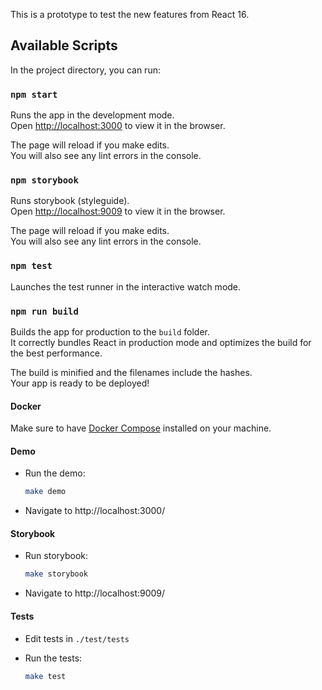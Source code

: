 This is a prototype to test the new features from React 16.

## Available Scripts

In the project directory, you can run:

### `npm start`

Runs the app in the development mode.<br>
Open [http://localhost:3000](http://localhost:3000) to view it in the browser.

The page will reload if you make edits.<br>
You will also see any lint errors in the console.


### `npm storybook`

Runs storybook (styleguide).<br>
Open [http://localhost:9009](http://localhost:9009) to view it in the browser.

The page will reload if you make edits.<br>
You will also see any lint errors in the console.

### `npm test`

Launches the test runner in the interactive watch mode.<br>

### `npm run build`

Builds the app for production to the `build` folder.<br>
It correctly bundles React in production mode and optimizes the build for the best performance.

The build is minified and the filenames include the hashes.<br>
Your app is ready to be deployed!


#### Docker

Make sure to have [Docker Compose](https://docs.docker.com/compose/install/) installed on your machine.

#### Demo

- Run the demo:

  ```bash
  make demo
  ```
- Navigate to http://localhost:3000/


#### Storybook

- Run storybook:

  ```bash
  make storybook
  ```
- Navigate to http://localhost:9009/

#### Tests

- Edit tests in `./test/tests`
- Run the tests:

  ```bash
  make test
  ```
